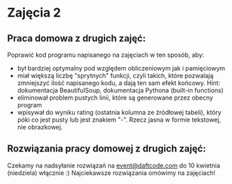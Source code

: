 # Zajęcia 2

## Praca domowa z drugich zajęć:  
Poprawić kod programu napisanego na zajęciach w ten sposób, aby:

- był bardziej optymalny pod względem obliczeniowym jak i pamięciowym
- miał większą liczbę "sprytnych" funkcji, czyli takich, które pozwalają
  zmniejszyć ilość napisanego kodu, a dają ten sam efekt końcowy. Hint:
  dokumentacja BeautifulSoup, dokumentacja Pythona (built-in functions)
- eliminował problem pustych linii, które są generowane przez obecny program
- wpisywał do wyniku rating (ostatnia kolumna ze źródłowej tabeli), który póki
  co jest pusty lub jest znakiem "-". Rzecz jasna w formie tekstowej, nie
  obrazkowej.

## Rozwiązania pracy domowej z drugich zajęć:
Czekamy na nadsyłanie rozwiązań na event@daftcode.com do 10 kwietnia (niedziela)
włącznie :) Najciekawsze rozwiązania omówimy na zajęciach!
